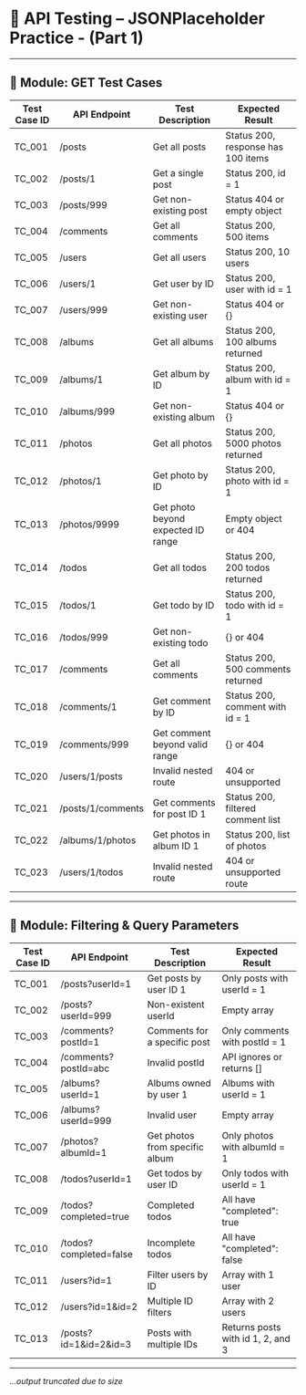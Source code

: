 # 📘 API Testing – JSONPlaceholder Practice - (Part 1) 

---

## 📂 Module: GET Test Cases

| Test Case ID | API Endpoint         | Test Description                        | Expected Result                        |
|--------------|----------------------|-----------------------------------------|----------------------------------------|
| TC_001       | /posts               | Get all posts                           | Status 200, response has 100 items     |
| TC_002       | /posts/1             | Get a single post                       | Status 200, id = 1                     |
| TC_003       | /posts/999           | Get non-existing post                   | Status 404 or empty object             |
| TC_004       | /comments            | Get all comments                        | Status 200, 500 items                  |
| TC_005       | /users               | Get all users                           | Status 200, 10 users                   |
| TC_006       | /users/1            | Get user by ID                          | Status 200, user with id = 1          |
| TC_007       | /users/999          | Get non-existing user                   | Status 404 or {}                       |
| TC_008       | /albums              | Get all albums                          | Status 200, 100 albums returned        |
| TC_009       | /albums/1           | Get album by ID                         | Status 200, album with id = 1         |
| TC_010       | /albums/999         | Get non-existing album                  | Status 404 or {}                       |
| TC_011       | /photos              | Get all photos                          | Status 200, 5000 photos returned       |
| TC_012       | /photos/1           | Get photo by ID                         | Status 200, photo with id = 1         |
| TC_013       | /photos/9999        | Get photo beyond expected ID range      | Empty object or 404                    |
| TC_014       | /todos               | Get all todos                           | Status 200, 200 todos returned         |
| TC_015       | /todos/1            | Get todo by ID                          | Status 200, todo with id = 1          |
| TC_016       | /todos/999          | Get non-existing todo                   | {} or 404                              |
| TC_017       | /comments            | Get all comments                        | Status 200, 500 comments returned      |
| TC_018       | /comments/1         | Get comment by ID                       | Status 200, comment with id = 1       |
| TC_019       | /comments/999       | Get comment beyond valid range          | {} or 404                              |
| TC_020       | /users/1/posts       | Invalid nested route                    | 404 or unsupported                     |
| TC_021       | /posts/1/comments   | Get comments for post ID 1              | Status 200, filtered comment list      |
| TC_022       | /albums/1/photos    | Get photos in album ID 1                | Status 200, list of photos             |
| TC_023       | /users/1/todos      | Invalid nested route                    | 404 or unsupported route               |

---

## 📂 Module: Filtering & Query Parameters

| Test Case ID | API Endpoint                      | Test Description                     | Expected Result                        |
|--------------|-----------------------------------|--------------------------------------|----------------------------------------|
| TC_001       | /posts?userId=1                   | Get posts by user ID 1               | Only posts with userId = 1             |
| TC_002       | /posts?userId=999                 | Non-existent userId                  | Empty array                            |
| TC_003       | /comments?postId=1                | Comments for a specific post         | Only comments with postId = 1          |
| TC_004       | /comments?postId=abc              | Invalid postId                       | API ignores or returns []              |
| TC_005       | /albums?userId=1                  | Albums owned by user 1               | Albums with userId = 1                 |
| TC_006       | /albums?userId=999                | Invalid user                          | Empty array                            |
| TC_007       | /photos?albumId=1                 | Get photos from specific album       | Only photos with albumId = 1           |
| TC_008       | /todos?userId=1                   | Get todos by user ID                 | Only todos with userId = 1             |
| TC_009       | /todos?completed=true             | Completed todos                      | All have "completed": true             |
| TC_010       | /todos?completed=false            | Incomplete todos                     | All have "completed": false            |
| TC_011       | /users?id=1                       | Filter users by ID                   | Array with 1 user                      |
| TC_012       | /users?id=1&id=2                  | Multiple ID filters                  | Array with 2 users                     |
| TC_013       | /posts?id=1&id=2&id=3             | Posts with multiple IDs              | Returns posts with id 1, 2, and 3      |

---

*...output truncated due to size*

